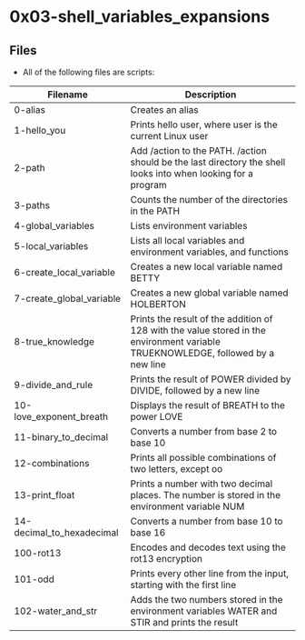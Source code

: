 # **0x03-shell_variables_expansions**

## **Files**
+ All of the following files are scripts:

|Filename|	Description|
|---------|------------|
|0-alias| Creates an alias
|1-hello_you|	Prints hello user, where user is the current Linux user
|2-path|	Add /action to the PATH. /action should be the last directory the shell looks into when looking for a program
|3-paths|	Counts the number of the directories in the PATH
|4-global_variables|	Lists environment variables
|5-local_variables|	Lists all local variables and environment variables, and functions
|6-create_local_variable|	Creates a new local variable named BETTY
|7-create_global_variable|	Creates a new global variable named HOLBERTON
|8-true_knowledge|	Prints the result of the addition of 128 with the value stored in the environment variable TRUEKNOWLEDGE, followed by a new line
|9-divide_and_rule|	Prints the result of POWER divided by DIVIDE, followed by a new line
|10-love_exponent_breath|	Displays the result of BREATH to the power LOVE
|11-binary_to_decimal|	Converts a number from base 2 to base 10
|12-combinations|	Prints all possible combinations of two letters, except oo
|13-print_float|	Prints a number with two decimal places. The number is stored in the environment variable NUM
|14-decimal_to_hexadecimal|	Converts a number from base 10 to base 16
|100-rot13|	Encodes and decodes text using the rot13 encryption
|101-odd|	Prints every other line from the input, starting with the first line
|102-water_and_str|	Adds the two numbers stored in the environment variables WATER and STIR and prints the result

